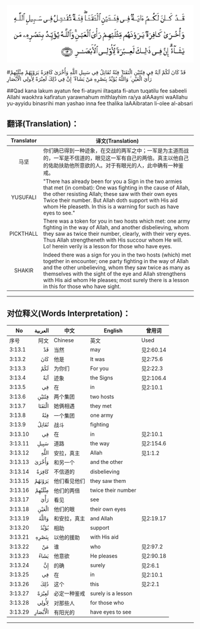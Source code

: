 ![003:013](images/003_013.gif)

#قَدْ كَانَ لَكُمْ آيَةٌ فِي فِئَتَيْنِ الْتَقَتَا ۖ فِئَةٌ تُقَاتِلُ فِي سَبِيلِ اللَّهِ وَأُخْرَىٰ كَافِرَةٌ يَرَوْنَهُمْ مِثْلَيْهِمْ رَأْيَ الْعَيْنِ ۚ وَاللَّهُ يُؤَيِّدُ بِنَصْرِهِ مَنْ يَشَاءُ ۗ إِنَّ فِي ذَٰلِكَ لَعِبْرَةً لِأُولِي الْأَبْصَارِ 

##Qad kana lakum ayatun fee fi-atayni iltaqata fi-atun tuqatilu fee sabeeli Allahi waokhra kafiratun yarawnahum mithlayhim ra/ya alAAayni waAllahu yu-ayyidu binasrihi man yashao inna fee thalika laAAibratan li-olee al-absari 

## 翻译(Translation)：

| Translator | 译文(Translation)                                            |
| :--------: | ------------------------------------------------------------ |
|    马坚    | 你们确已得到一种迹象，在交战的两军之中；一军是为主道而战的，一军是不信道的，眼见这一军有自己的两倍。真主以他自己的佑助扶助他所意欲的人。对于有眼光的人，此中确有一种鉴戒。 |
|  YUSUFALI  | "There has already been for you a Sign in the two armies that met (in combat): One was fighting in the cause of Allah, the other resisting Allah; these saw with their own eyes Twice their number. But Allah doth support with His aid whom He pleaseth. In this is a warning for such as have eyes to see." |
| PICKTHALL  | There was a token for you in two hosts which met: one army fighting in the way of Allah, and another disbelieving, whom they saw as twice their number, clearly, with their very eyes. Thus Allah strengtheneth with His succour whom He will. Lo! herein verily is a lesson for those who have eyes. |
|   SHAKIR   | Indeed there was a sign for you in the two hosts (which) met together in encounter; one party fighting in the way of Allah and the other unbelieving, whom they saw twice as many as themselves with the sight of the eye and Allah strengthens with His aid whom He pleases; most surely there is a lesson in this for those who have sight. |

---

## 对位释义(Words Interpretation)：

| No   | العربية | 中文    | English | 曾用词 |
| ---- | ------: | ------- | ------- | ------ |
| 序号 |    阿文 | Chinese | 英文    | Used   |
| 3:13.1  | قَدْ      | 当然               | may                | 见2:60.14 |
| 3:13.2  | كَانَ     | 他是               | It was             | 见2:75.6  |
| 3:13.3  | لَكُمْ     | 为你们             | For you            | 见2:22.3  |
| 3:13.4  | آيَةٌ     | 迹象               | the Signs          | 见2:106.4 |
| 3:13.5  | فِي      | 在                 | in                 | 见2:10.1  |
| 3:13.6  | فِئَتَيْنِ   | 两个集团           | two hosts          |           |
| 3:13.7  | الْتَقَتَا  | 她俩相遇           | they met           |           |
| 3:13.8  | فِئَةٌ     | 一个集团           | one army           |           |
| 3:13.9  | تُقَاتِلُ   | 战斗               | fighting           |           |
| 3:13.10 | فِي      | 在                 | in                 | 见2:10.1  |
| 3:13.11 | سَبِيلِ    | 道路               | the way            | 见2:154.6 |
| 3:13.12 | اللَّهِ    | 安拉，真主         | Allah              | 见1:1.2   |
| 3:13.13 | وَأُخْرَىٰ   | 和另一个           | and the other      |           |
| 3:13.14 | كَافِرَةٌ   | 不信道的           | disbelieving       |           |
| 3:13.15 | يَرَوْنَهُمْ  | 他们看见他们       | they saw them      |           |
| 3:13.16 | مِثْلَيْهِمْ  | 他们的两倍         | twice their number |           |
| 3:13.17 | رَأْيَ     | 看见               | see                |           |
| 3:13.18 | الْعَيْنِ   | 他们的眼           | their own eyes     |           |
| 3:13.19 | وَاللَّهُ   | 和安拉，真主       | and Allah          | 见2:19.17 |
| 3:13.20 | يُؤَيِّدُ    | 相助               | support            |           |
| 3:13.21 | بِنَصْرِهِ   | 以他的援助         | with His aid       |           |
| 3:13.22 | مَنْ      | 谁                 | who                | 见2:97.2  |
| 3:13.23 | يَشَاءُ    | 他意欲             | He pleases         | 见2:90.18 |
| 3:13.24 | إِنَّ      | 的确               | surely             | 见2:6.1   |
| 3:13.25 | فِي      | 在                 | in                 | 见2:10.1  |
| 3:13.26 | ذَٰلِكَ     | 这个         | this               | 见2:2.1   |
| 3:13.27 | لَعِبْرَةً   | 必定一种鉴戒       | surely is a lesson |           |
| 3:13.28 | لِأُولِي   | 对那些人           | for those who      |           |
| 3:13.29 | الْأَبْصَارِ | 有阳光的           | have eyes to see   |           |

---
